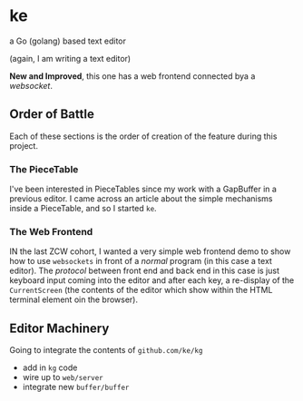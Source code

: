 # ke

a Go (golang) based text editor

(again, I am writing a text editor)

**New and Improved**, this one has a web frontend connected bya a _websocket_.

## Order of Battle

Each of these sections is the order of creation of the feature during this project.

### The PieceTable

I've been interested in PieceTables since my work with a GapBuffer in a previous editor.
I came across an article about the simple mechanisms inside a PieceTable, and so I started `ke`.

### The Web Frontend

IN the last ZCW cohort, I wanted a very simple web frontend demo to show how to use `websockets` in front of a _normal_ program (in this case a text editor).
The _protocol_ between front end and back end in this case is just keyboard input coming into the editor and after each key, a re-display of the `CurrentScreen` (the contents of the editor which show within the HTML terminal element oin the browser).

## Editor Machinery

Going to integrate the contents of `github.com/ke/kg`

- add in `kg` code
- wire up to `web/server`
- integrate new `buffer/buffer`

